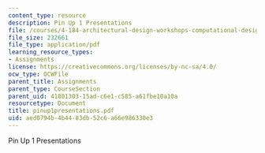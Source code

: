 ```yaml
---
content_type: resource
description: Pin Up 1 Presentations
file: /courses/4-184-architectural-design-workshops-computational-design-for-housing-spring-2002/aed0794b4b4483db52c6a66e986330e3_pinup1presentations.pdf
file_size: 232661
file_type: application/pdf
learning_resource_types:
- Assignments
license: https://creativecommons.org/licenses/by-nc-sa/4.0/
ocw_type: OCWFile
parent_title: Assignments
parent_type: CourseSection
parent_uid: 41801303-15ad-c6e1-c585-a61fbe10a10a
resourcetype: Document
title: pinup1presentations.pdf
uid: aed0794b-4b44-83db-52c6-a66e986330e3
---
```

Pin Up 1 Presentations